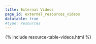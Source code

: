 ```yaml
---
title: External Videos
page_id: external_resources_videos
datatable: true
#type: resources
---
```


{% include resource-table-videos.html %}
